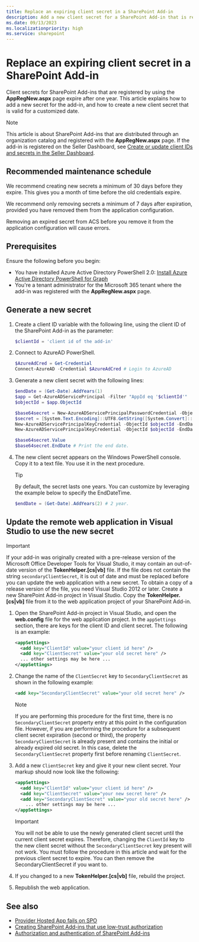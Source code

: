 ```yaml
---
title: Replace an expiring client secret in a SharePoint Add-in
description: Add a new client secret for a SharePoint Add-in that is registered with AppRegNew.aspx.
ms.date: 09/13/2023
ms.localizationpriority: high
ms.service: sharepoint
---
```


# Replace an expiring client secret in a SharePoint Add-in

Client secrets for SharePoint Add-ins that are registered by using the **AppRegNew.aspx** page expire after one year. This article explains how to add a new secret for the add-in, and how to create a new client secret that is valid for a customized date.

> [!NOTE]
> This article is about SharePoint Add-ins that are distributed through an organization catalog and registered with the **AppRegNew.aspx** page. If the add-in is registered on the Seller Dashboard, see [Create or update client IDs and secrets in the Seller Dashboard](/office/dev/store/create-or-update-client-ids-and-secrets).

## Recommended maintenance schedule

We recommend creating new secrets a minimum of 30 days before they expire. This gives you a month of time before the old credentials expire.

We recommend only removing secrets a minimum of 7 days after expiration, provided you have removed them from the application configuration.

Removing an expired secret from ACS before you remove it from the application configuration will cause errors.

## Prerequisites

Ensure the following before you begin:

- You have installed Azure Active Directory PowerShell 2.0: [Install Azure Active Directory PowerShell for Graph](/powershell/azure/active-directory/install-adv2)
- You're a tenant administrator for the Microsoft 365 tenant where the add-in was registered with the **AppRegNew.aspx** page.

## Generate a new secret

1. Create a client ID variable with the following line, using the client ID of the SharePoint Add-in as the parameter:

    ```powershell
    $clientId = 'client id of the add-in'
    ```
2. Connect to AzureAD PowerShell.

    ```powershell
    $AzureAdCred = Get-Credential
    Connect-AzureAD -Credential $AzureAdCred # Login to AzureAD
    ```
    
3. Generate a new client secret with the following lines:

    ```powershell
    $endDate = (Get-Date).AddYears(1)
    $app = Get-AzureADServicePrincipal -Filter "AppId eq '$clientId'"
    $objectId = $app.ObjectId

    $base64secret = New-AzureADServicePrincipalPasswordCredential -ObjectId $objectId -EndDate $endDate
    $secret = [System.Text.Encoding]::UTF8.GetString([System.Convert]::FromBase64String($base64secret.Value))
    New-AzureADServicePrincipalKeyCredential -ObjectId $objectId -EndDate $endDate -Type Symmetric -Usage Verify -Value $secret
    New-AzureADServicePrincipalKeyCredential -ObjectId $objectId -EndDate $endDate -Type Symmetric -Usage Sign -Value $secret

    $base64secret.Value
    $base64secret.EndDate # Print the end date.
    ```

4. The new client secret appears on the Windows PowerShell console. Copy it to a text file. You use it in the next procedure.

    > [!TIP]
    > By default, the secret lasts one years. You can customize by leveraging the example below to specify the EndDateTime.
    > 
    > ``` powershell
    > $endDate = (Get-Date).AddYears(2) # 2 year.
    > ```

## Update the remote web application in Visual Studio to use the new secret

> [!IMPORTANT]
> If your add-in was originally created with a pre-release version of the Microsoft Office Developer Tools for Visual Studio, it may contain an out-of-date version of the **TokenHelper.[cs|vb]** file. If the file does not contain the string `secondaryClientSecret`, it is out of date and must be replaced before you can update the web application with a new secret. To obtain a copy of a release version of the file, you need Visual Studio 2012 or later. Create a new SharePoint Add-in project in Visual Studio. Copy the **TokenHelper.[cs|vb]** file from it to the web application project of your SharePoint Add-in.

1. Open the SharePoint Add-in project in Visual Studio, and open the **web.config** file for the web application project. In the `appSettings` section, there are keys for the client ID and client secret. The following is an example:

    ```XML
    <appSettings>
      <add key="ClientId" value="your client id here" />
      <add key="ClientSecret" value="your old secret here" />
      ... other settings may be here ...
    </appSettings>
    ```

1. Change the name of the `ClientSecret` key to `SecondaryClientSecret` as shown in the following example:

    ```XML
    <add key="SecondaryClientSecret" value="your old secret here" />
    ```

    > [!NOTE]
    > If you are performing this procedure for the first time, there is no `SecondaryClientSecret` property entry at this point in the configuration file. However, if you are performing the procedure for a subsequent client secret expiration (second or third), the property `SecondaryClientSecret` is already present and contains the initial or already expired old secret. In this case, delete the `SecondaryClientSecret` property first before renaming `ClientSecret`.

1. Add a new `ClientSecret` key and give it your new client secret. Your markup should now look like the following:

    ```XML
    <appSettings>
      <add key="ClientId" value="your client id here" />
      <add key="ClientSecret" value="your new secret here" />
      <add key="SecondaryClientSecret" value="your old secret here" />
        ... other settings may be here ...
    </appSettings>
    ```

    > [!IMPORTANT]
    > You will not be able to use the newly generated client secret until the current client secret expires. Therefore, changing the `ClientId` key to the new client secret without the `SecondaryClientSecret` key present will not work. You must follow the  procedure in this article and wait for the previous client secret to expire. You can then remove the SecondaryClientSecret if you want to.

1. If you changed to a new **TokenHelper.[cs|vb]** file, rebuild the project.
1. Republish the web application.

## See also

- [Provider Hosted App fails on SPO](/archive/blogs/sharepointdevelopersupport/provider-hosted-app-fails-on-spo)
- [Creating SharePoint Add-ins that use low-trust authorization](creating-sharepoint-add-ins-that-use-low-trust-authorization.md)
- [Authorization and authentication of SharePoint Add-ins](authorization-and-authentication-of-sharepoint-add-ins.md)
